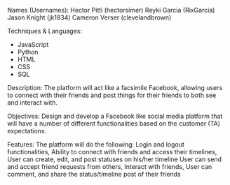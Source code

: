 Names (Usernames):
  Hector Pitti (hectorsimer) 
  Reyki Garcia (RixGarcia)
  Jason Knight (jk1834)
  Cameron Verser (clevelandbrown)

Techniques & Languages: 
  * JavaScript
  * Python
  * HTML
  * CSS
  * SQL

Description: The platform will act like a facsimile Facebook, allowing users to connect with their friends and post things for their friends to both see and interact with.

Objectives: Design and develop a Facebook like social media platform that will have a number of different functionalities based on the customer (TA) expectations.

Features: The platform will do the following:
  Login and logout functionalities,
  Ability to connect with friends and access their timelines,
  User can create, edit, and post statuses on his/her timeline
  User can send and accept friend requests from others,
  Interact with friends, 
  User can comment, and share the status/timeline post of their friends
